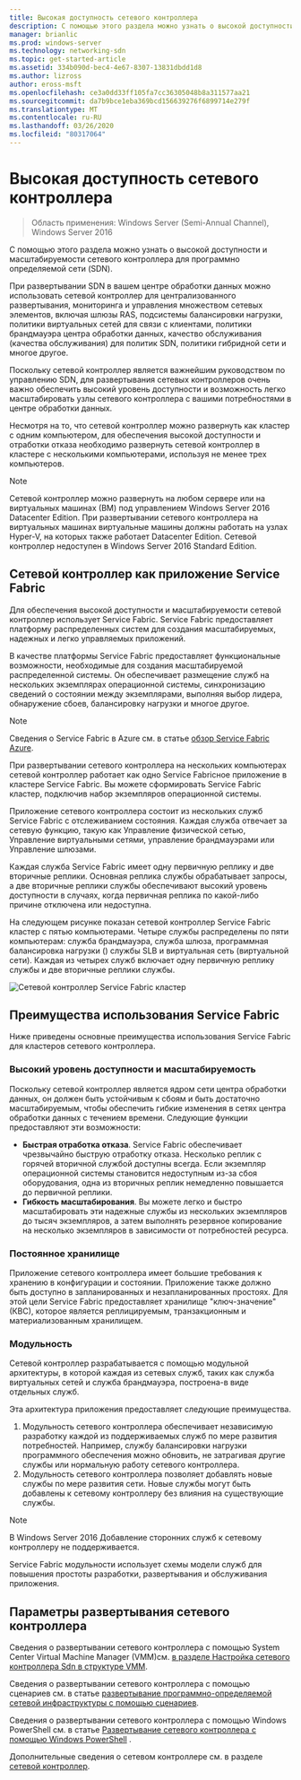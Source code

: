 ```yaml
---
title: Высокая доступность сетевого контроллера
description: С помощью этого раздела можно узнать о высокой доступности сетевого контроллера для программно-определяемой сети (SDN) в Windows Server 2016.
manager: brianlic
ms.prod: windows-server
ms.technology: networking-sdn
ms.topic: get-started-article
ms.assetid: 334b090d-bec4-4e67-8307-13831dbdd1d8
ms.author: lizross
author: eross-msft
ms.openlocfilehash: ce3a0dd33ff105fa7cc36305048b8a311577aa21
ms.sourcegitcommit: da7b9bce1eba369bcd156639276f6899714e279f
ms.translationtype: MT
ms.contentlocale: ru-RU
ms.lasthandoff: 03/26/2020
ms.locfileid: "80317064"
---
```

# <a name="network-controller-high-availability"></a>Высокая доступность сетевого контроллера

>Область применения: Windows Server (Semi-Annual Channel), Windows Server 2016

С помощью этого раздела можно узнать о высокой доступности и масштабируемости сетевого контроллера для программно определяемой сети \(SDN\).

При развертывании SDN в вашем центре обработки данных можно использовать сетевой контроллер для централизованного развертывания, мониторинга и управления множеством сетевых элементов, включая шлюзы RAS, подсистемы балансировки нагрузки, политики виртуальных сетей для связи с клиентами, политики брандмауэра центра обработки данных, качество обслуживания \(качества обслуживания\) для политик SDN, политики гибридной сети и многое другое.

Поскольку сетевой контроллер является важнейшим руководством по управлению SDN, для развертывания сетевых контроллеров очень важно обеспечить высокий уровень доступности и возможность легко масштабировать узлы сетевого контроллера с вашими потребностями в центре обработки данных.

Несмотря на то, что сетевой контроллер можно развернуть как кластер с одним компьютером, для обеспечения высокой доступности и отработки отказа необходимо развернуть сетевой контроллер в кластере с несколькими компьютерами, используя не менее трех компьютеров.

>[!NOTE]
>Сетевой контроллер можно развернуть на любом сервере или на виртуальных машинах \(ВМ\) под управлением Windows Server 2016 Datacenter Edition. При развертывании сетевого контроллера на виртуальных машинах виртуальные машины должны работать на узлах Hyper-V, на которых также работает Datacenter Edition. Сетевой контроллер недоступен в Windows Server 2016 Standard Edition.

## <a name="network-controller-as-a-service-fabric-application"></a>Сетевой контроллер как приложение Service Fabric

Для обеспечения высокой доступности и масштабируемости сетевой контроллер использует Service Fabric. Service Fabric предоставляет платформу распределенных систем для создания масштабируемых, надежных и легко управляемых приложений.

В качестве платформы Service Fabric предоставляет функциональные возможности, необходимые для создания масштабируемой распределенной системы. Он обеспечивает размещение служб на нескольких экземплярах операционной системы, синхронизацию сведений о состоянии между экземплярами, выполняя выбор лидера, обнаружение сбоев, балансировку нагрузки и многое другое.

>[!NOTE]
>Сведения о Service Fabric в Azure см. в статье [обзор Service Fabric Azure](https://docs.microsoft.com/azure/service-fabric/service-fabric-overview).

При развертывании сетевого контроллера на нескольких компьютерах сетевой контроллер работает как одно Service Fabricное приложение в кластере Service Fabric. Вы можете сформировать Service Fabric кластер, подключив набор экземпляров операционной системы.

Приложение сетевого контроллера состоит из нескольких служб Service Fabric с отслеживанием состояния. Каждая служба отвечает за сетевую функцию, такую как Управление физической сетью, Управление виртуальными сетями, управление брандмауэрами или Управление шлюзами. 

Каждая служба Service Fabric имеет одну первичную реплику и две вторичные реплики. Основная реплика службы обрабатывает запросы, а две вторичные реплики службы обеспечивают высокий уровень доступности в случаях, когда первичная реплика по какой-либо причине отключена или недоступна.

На следующем рисунке показан сетевой контроллер Service Fabric кластер с пятью компьютерами. Четыре службы распределены по пяти компьютерам: служба брандмауэра, служба шлюза, программная балансировка нагрузки \(\) службы SLB и виртуальная сеть \(виртуальной сети\).  Каждая из четырех служб включает одну первичную реплику службы и две вторичные реплики службы.

![Сетевой контроллер Service Fabric кластер](../../../media/Network-Controller-HA/Network-Controller-HA.jpg)

## <a name="advantages-of-using-service-fabric"></a>Преимущества использования Service Fabric

Ниже приведены основные преимущества использования Service Fabric для кластеров сетевого контроллера.

### <a name="high-availability-and-scalability"></a>Высокий уровень доступности и масштабируемость

Поскольку сетевой контроллер является ядром сети центра обработки данных, он должен быть устойчивым к сбоям и быть достаточно масштабируемым, чтобы обеспечить гибкие изменения в сетях центра обработки данных с течением времени. Следующие функции предоставляют эти возможности: 

- **Быстрая отработка отказа**. Service Fabric обеспечивает чрезвычайно быструю отработку отказа. Несколько реплик с горячей вторичной службой доступны всегда. Если экземпляр операционной системы становится недоступным из-за сбоя оборудования, одна из вторичных реплик немедленно повышается до первичной реплики. 
- **Гибкость масштабирования**. Вы можете легко и быстро масштабировать эти надежные службы из нескольких экземпляров до тысяч экземпляров, а затем выполнять резервное копирование на несколько экземпляров в зависимости от потребностей ресурса. 

### <a name="persistent-storage"></a>Постоянное хранилище

Приложение сетевого контроллера имеет большие требования к хранению в конфигурации и состоянии. Приложение также должно быть доступно в запланированных и незапланированных простоях. Для этой цели Service Fabric предоставляет хранилище "ключ-значение" \(КВС\), которое является реплицируемым, транзакционным и материализованным хранилищем.

### <a name="modularity"></a>Модульность

Сетевой контроллер разрабатывается с помощью модульной архитектуры, в которой каждая из сетевых служб, таких как служба виртуальных сетей и служба брандмауэра, построена\-в виде отдельных служб. 

Эта архитектура приложения предоставляет следующие преимущества.

1. Модульность сетевого контроллера обеспечивает независимую разработку каждой из поддерживаемых служб по мере развития потребностей. Например, службу балансировки нагрузки программного обеспечения можно обновить, не затрагивая другие службы или нормальную работу сетевого контроллера.
2. Модульность сетевого контроллера позволяет добавлять новые службы по мере развития сети. Новые службы могут быть добавлены к сетевому контроллеру без влияния на существующие службы.

>[!NOTE]
>В Windows Server 2016 Добавление сторонних служб к сетевому контроллеру не поддерживается.

Service Fabric модульности использует схемы модели служб для повышения простоты разработки, развертывания и обслуживания приложения.

## <a name="network-controller-deployment-options"></a>Параметры развертывания сетевого контроллера

Сведения о развертывании сетевого контроллера с помощью System Center Virtual Machine Manager \(VMM\)см. [в разделе Настройка сетевого контроллера Sdn в структуре VMM](https://technet.microsoft.com/system-center-docs/vmm/scenario/sdn-network-controller).

Сведения о развертывании сетевого контроллера с помощью сценариев см. в статье [развертывание программно-определяемой сетевой инфраструктуры с помощью сценариев](../../deploy/Deploy-a-Software-Defined-Network-infrastructure-using-scripts.md).

Сведения о развертывании сетевого контроллера с помощью Windows PowerShell см. в статье [Развертывание сетевого контроллера с помощью Windows PowerShell](../../deploy/Deploy-Network-Controller-using-Windows-PowerShell.md) .

Дополнительные сведения о сетевом контроллере см. в разделе [сетевой контроллер](Network-Controller.md).